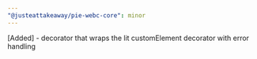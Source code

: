 ```yaml
---
"@justeattakeaway/pie-webc-core": minor
---
```


[Added] - decorator that wraps the lit customElement decorator with error handling
